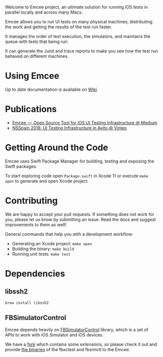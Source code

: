 Welcome to Emcee project, an ultimate solution for running iOS tests in parallel locally and across many Macs. 

Emcee allows you to run UI tests on many physical machines, distributing the work and getting the results of the test run faster.

It manages the order of test execution, the simulators, and maintains the queue with tests that being run. 

It can generate the Junit and trace reports to make you see how the test run behaved on different machines.

# Using Emcee

Up to date documentation is available on [Wiki](https://github.com/avito-tech/Emcee/wiki).

# Publications

- [Emcee  —  Open Source Tool for iOS UI Testing Infrastructure @ Medium](https://link.medium.com/aHywQuI6jU)
- [NSSpain 2018: UI Testing Infrastructure in Avito @ Vimeo](https://vimeo.com/292738016)

# Getting Around the Code

Emcee uses Swift Package Manager for building, testing and exposing the Swift packages.

To start exploring code open `Package.swift` in Xcode 11 or execute `make open` to generate and open Xcode project.

# Contributing

We are happy to accept your pull requests. If something does not work for you, please let us know by submitting an issue. Read the docs and suggest improvements to them as well!

General commands that help you with a development workflow:

- Generating an Xcode project: `make open`
- Building the binary: `make build`
- Running unit tests: `make test`

# Dependencies

## libssh2

`brew install libssh2`

## FBSimulatorControl

Emcee depends heavily on [FBSimulatorControl](https://github.com/beefon/FBSimulatorControl) library, which is a set of APIs to work with iOS Simulator and iOS devices. 

We have a [fork](https://github.com/beefon/FBSimulatorControl) which contains some extensions, so please check it out and 
provide [the binaries](https://github.com/beefon/FBSimulatorControl/releases/tag/avito0.0.7) of the fbxctest and fbsimctl to the Emcee. 
